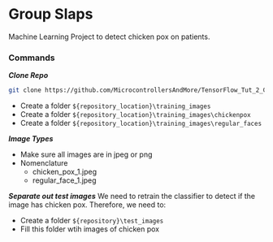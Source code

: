 # Group Slaps 


Machine Learning Project to detect chicken pox on patients. 


### Commands
***Clone Repo***
```bash 
git clone https://github.com/MicrocontrollersAndMore/TensorFlow_Tut_2_Classification_Walk-through
```

* Create a folder `${repository_location}\training_images`
* Create a folder  `${repository_location}\training_images\chickenpox`
* Create a folder  `${repository_location}\training_images\regular_faces`

***Image Types*** 
* Make sure all images are in jpeg or png 
* Nomenclature
    * chicken_pox_1.jpeg
    * regular_face_1.jpeg

***Separate out test images*** 
    We need to retrain the classifier to detect if the image has chicken pox. Therefore, we need to: 
* Create a folder `${repository}\test_images` 
* Fill this folder wtih images of chicken pox 





